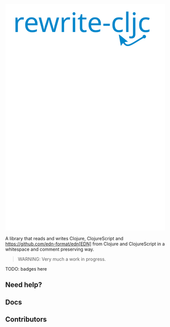 ![rewrite-clj](/doc/rewrite-clj-logo.svg)

A library that reads and writes Clojure, ClojureScript and https://github.com/edn-format/edn[EDN] from Clojure and ClojureScript in a whitespace and comment preserving way.

>
> WARNING: Very much a work in progress.
>

TODO: badges here

## Need help?

## Docs

## Contributors
